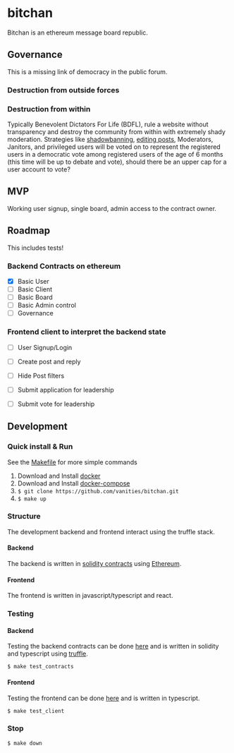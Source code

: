 # bitchan
Bitchan is an ethereum message board republic.


## Governance

This is a missing link of democracy in the public forum. 

### Destruction from outside forces

### Destruction from within
Typically Benevolent Dictators For Life (BDFL), rule a website without transparency and destroy the community from within with extremely shady moderation. Strategies like [shadowbanning](https://en.wikipedia.org/wiki/Shadow_banning), [editing posts](https://web.archive.org/web/20200419171435/https://www.reddit.com/r/announcements/comments/5frg1n/tifu_by_editing_some_comments_and_creating_an/),  Moderators, Janitors, and privileged users will be voted on to represent the registered users in a democratic vote among registered users of the age of 6 months (this time will be up to debate and vote), should there be an upper cap for a user account to vote?


## MVP

Working user signup, single board, admin access to the contract owner.

## Roadmap

This includes tests!


### Backend Contracts on ethereum

- [x] Basic User
- [ ] Basic Client
- [ ] Basic Board
- [ ] Basic Admin control
- [ ] Governance

### Frontend client to interpret the backend state

- [ ] User Signup/Login
- [ ] Create post and reply
- [ ] Hide Post filters
- [ ] Submit application for leadership
- [ ] Submit vote for leadership


## Development

### Quick install & Run
See the [Makefile](https://github.com/vanities/bitchan/blob/master/Makefile) for more simple commands

1. Download and Install [docker](https://docs.docker.com/get-docker/)
2. Download and Install [docker-compose](https://docs.docker.com/compose/install/)
3. `$ git clone https://github.com/vanities/bitchan.git`
4. `$ make up`


### Structure

The development backend and frontend interact using the truffle stack.

#### Backend

The backend is written in [solidity contracts](https://solidity.readthedocs.io/en/latest/introduction-to-smart-contracts.html) using [Ethereum](https://ethereum.org/).


#### Frontend

The frontend is written in javascript/typescript and react.


### Testing

#### Backend

Testing the backend contracts can be done [here](https://github.com/vanities/bitchan/tree/master/contracts/test) and is written in solidity and typescript using [truffle](https://www.trufflesuite.com/docs/truffle/testing/testing-your-contracts).

`$ make test_contracts`

#### Frontend

Testing the frontend can be done [here](https://github.com/vanities/bitchan/tree/master/client/tests) and is written in typescript.

`$ make test_client`

### Stop
`$ make down`
